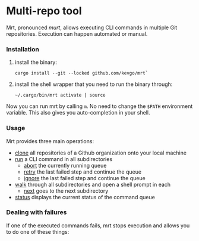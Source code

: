 # Multi-repo tool

Mrt, pronounced _murt_, allows executing CLI commands in multiple Git
repositories. Execution can happen automated or manual.

### Installation

1. install the binary:

   ```
   cargo install --git --locked github.com/kevgo/mrt`
   ```

2. install the shell wrapper that you need to run the binary through:

   ```
   ~/.cargo/bin/mrt activate | source
   ```

Now you can run mrt by calling `m`. No need to change the `$PATH` environment
variable. This also gives you auto-completion in your shell.

### Usage

Mrt provides three main operations:

- [clone](documentation/clone.md) all repositories of a Github organization onto
  your local machine
- [run](documentation/run.md) a CLI command in all subdirectories
  - [abort](documentation/abort.md) the currently running queue
  - [retry](documentation/retry.md) the last failed step and continue the queue
  - [ignore](documentation/ignore.md) the last failed step and continue the
    queue
- [walk](documentation/walk.md) through all subdirectories and open a shell
  prompt in each
  - [next](documentation/next.md) goes to the next subdirectory
- [status](documentation/status.md) displays the current status of the command
  queue

### Dealing with failures

If one of the executed commands fails, mrt stops execution and allows you to do
one of these things:
